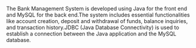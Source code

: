 The Bank Management System is developed using Java for the front end and MySQL for the back
end.The system includes essential functionalities like account creation, deposit and
withdrawal of funds, balance inquiries, and transaction history.JDBC (Java Database
Connectivity) is used to establish a connection between the Java application and the MySQL
database.
